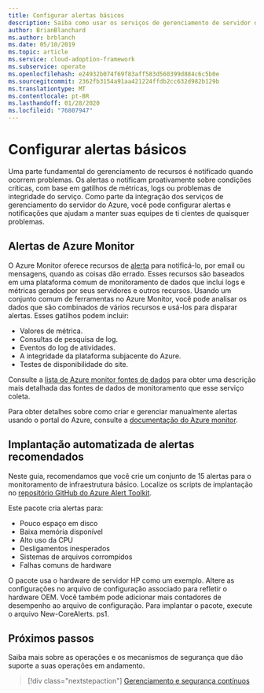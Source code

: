 ```yaml
---
title: Configurar alertas básicos
description: Saiba como usar os serviços de gerenciamento de servidor do Azure para configurar alertas e notificações que ajudam a manter suas equipes de ti cientes de quaisquer problemas.
author: BrianBlanchard
ms.author: brblanch
ms.date: 05/10/2019
ms.topic: article
ms.service: cloud-adoption-framework
ms.subservice: operate
ms.openlocfilehash: e24932b074f69f83aff583d560399d884c6c5b0e
ms.sourcegitcommit: 2362fb3154a91aa421224ffdb2cc632d982b129b
ms.translationtype: MT
ms.contentlocale: pt-BR
ms.lasthandoff: 01/28/2020
ms.locfileid: "76807947"
---
```

# <a name="set-up-basic-alerts"></a>Configurar alertas básicos

Uma parte fundamental do gerenciamento de recursos é notificado quando ocorrem problemas. Os alertas o notificam proativamente sobre condições críticas, com base em gatilhos de métricas, logs ou problemas de integridade do serviço. Como parte da integração dos serviços de gerenciamento do servidor do Azure, você pode configurar alertas e notificações que ajudam a manter suas equipes de ti cientes de quaisquer problemas.

## <a name="azure-monitor-alerts"></a>Alertas de Azure Monitor

O Azure Monitor oferece recursos de [alerta](https://docs.microsoft.com/azure/azure-monitor/platform/alerts-overview) para notificá-lo, por email ou mensagens, quando as coisas dão errado. Esses recursos são baseados em uma plataforma comum de monitoramento de dados que inclui logs e métricas gerados por seus servidores e outros recursos. Usando um conjunto comum de ferramentas no Azure Monitor, você pode analisar os dados que são combinados de vários recursos e usá-los para disparar alertas. Esses gatilhos podem incluir:

- Valores de métrica.
- Consultas de pesquisa de log.
- Eventos do log de atividades.
- A integridade da plataforma subjacente do Azure.
- Testes de disponibilidade do site.

Consulte a [lista de Azure monitor fontes de dados](https://docs.microsoft.com/azure/azure-monitor/platform/data-sources) para obter uma descrição mais detalhada das fontes de dados de monitoramento que esse serviço coleta.

Para obter detalhes sobre como criar e gerenciar manualmente alertas usando o portal do Azure, consulte a [documentação do Azure monitor](https://docs.microsoft.com/azure/azure-monitor/platform/alerts-metric).

## <a name="automated-deployment-of-recommended-alerts"></a>Implantação automatizada de alertas recomendados

Neste guia, recomendamos que você crie um conjunto de 15 alertas para o monitoramento de infraestrutura básico. Localize os scripts de implantação no [repositório GitHub do Azure Alert Toolkit](https://github.com/Microsoft/manageability-toolkits).

Este pacote cria alertas para:

- Pouco espaço em disco
- Baixa memória disponível
- Alto uso da CPU
- Desligamentos inesperados
- Sistemas de arquivos corrompidos
- Falhas comuns de hardware

O pacote usa o hardware de servidor HP como um exemplo. Altere as configurações no arquivo de configuração associado para refletir o hardware OEM. Você também pode adicionar mais contadores de desempenho ao arquivo de configuração. Para implantar o pacote, execute o arquivo New-CoreAlerts. ps1.

## <a name="next-steps"></a>Próximos passos

Saiba mais sobre as operações e os mecanismos de segurança que dão suporte a suas operações em andamento.

> [!div class="nextstepaction"]
> [Gerenciamento e segurança contínuos](./ongoing-management-overview.md)
